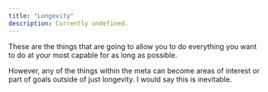 ```yaml
---
title: "Longevity"
description: Currently undefined.
---
```


These are the things that are going to allow you to do everything you want to do at your most capable for as long as possible.

However, any of the things within the meta can become areas of interest or part of goals outside of just longevity. I would say this is inevitable.